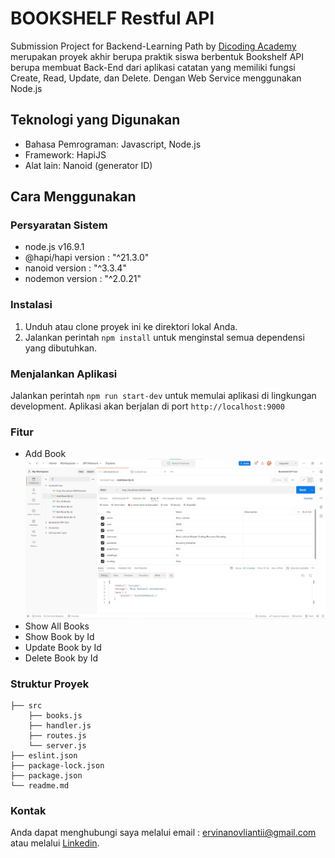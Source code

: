 # BOOKSHELF Restful API 

Submission Project for Backend-Learning Path by [Dicoding Academy](https://www.dicoding.com/) merupakan proyek akhir berupa praktik siswa berbentuk Bookshelf API berupa membuat Back-End dari aplikasi catatan yang memiliki fungsi Create, Read, Update, dan Delete. Dengan Web Service menggunakan Node.js

## Teknologi yang Digunakan
- Bahasa Pemrograman: Javascript, Node.js
- Framework: HapiJS
- Alat lain: Nanoid (generator ID)

## Cara Menggunakan
### Persyaratan Sistem
- node.js  v16.9.1
- @hapi/hapi version : "^21.3.0"
- nanoid version : "^3.3.4"
- nodemon version : "^2.0.21"

### Instalasi
1. Unduh atau clone proyek ini ke direktori lokal Anda.
2. Jalankan perintah ``` npm install ``` untuk menginstal semua dependensi yang dibutuhkan.

### Menjalankan Aplikasi
Jalankan perintah ``` npm run start-dev ``` untuk memulai aplikasi di lingkungan development. Aplikasi akan berjalan di port ``` http://localhost:9000 ```

### Fitur 
- Add Book
![Add Book](img-doc/Post-Book.jpg)
- Show All Books
- Show Book by Id
- Update Book by Id
- Delete Book by Id

### Struktur Proyek
```
├── src
    ├── books.js
    ├── handler.js
    ├── routes.js
    └── server.js
├── eslint.json
├── package-lock.json
├── package.json
└── readme.md
```

### Kontak
Anda dapat menghubungi saya melalui email : ervinanovliantii@gmail.com atau melalui [Linkedin](https://www.linkedin.com/in/ervina-novlianti/).
